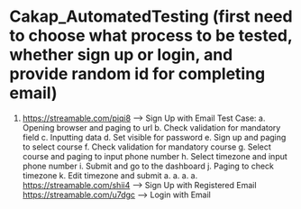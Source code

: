 # Cakap_AutomatedTesting (first need to choose what process to be tested, whether sign up or login, and provide random id for completing email)
1. https://streamable.com/piqi8 --> Sign Up with Email
   Test Case:
   a. Opening browser and paging to url
   b. Check validation for mandatory field
   c. Inputting data
   d. Set visible for password
   e. Sign up and paging to select course
   f. Check validation for mandatory course
   g. Select course and paging to input phone number
   h. Select timezone and input phone number
   i. Submit and go to the dashboard
   j. Paging to check timezone
   k. Edit timezone and submit
   a. 
   a. 
   a. 
   a. 
https://streamable.com/shii4 --> Sign Up with Registered Email
https://streamable.com/u7dgc --> Login with Email
